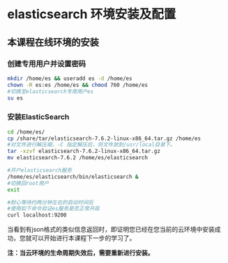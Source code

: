 # elasticsearch 环境安装及配置 			

## 本课程在线环境的安装

### 创建专用用户并设置密码

```bash
mkdir /home/es && useradd es -d /home/es
chown -R es:es /home/es && chmod 760 /home/es
#切换至elasticsearch专用用户es
su es
```

### 安装ElasticSearch

```bash
cd /home/es/
cp /share/tar/elasticsearch-7.6.2-linux-x86_64.tar.gz /home/es
#对文件进行解压缩，-C 指定解压后，将文件放到/usr/local目录下。
tar -xzvf elasticsearch-7.6.2-linux-x86_64.tar.gz 
mv elasticsearch-7.6.2 /home/es/elasticsearch

#开户elasticsearch服务
/home/es/elasticsearch/bin/elasticsearch &
#切换回root用户
exit
```

```bash
#耐心等待约两分钟左右的启动时间后
#使用如下命令验证es服务是否正常开启
curl localhost:9200
```

当看到有json格式的类似信息返回时，即证明您已经在您当前的云环境中安装成功，您就可以开始进行本课程下一步的学习了。

**注：当云环境的生命周期失效后，需要重新进行安装。**